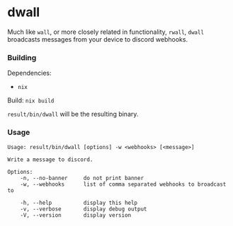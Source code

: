 # dwall

Much like `wall`, or more closely related in functionality, `rwall`, `dwall` broadcasts messages from your device to discord webhooks.

### Building

Dependencies:
- `nix`

Build: `nix build`

`result/bin/dwall` will be the resulting binary.

### Usage

```
Usage: result/bin/dwall [options] -w <webhooks> [<message>]

Write a message to discord.

Options:
    -n, --no-banner     do not print banner
    -w, --webhooks      list of comma separated webhooks to broadcast to

    -h, --help          display this help
    -v, --verbose       display debug output
    -V, --version       display version
```
